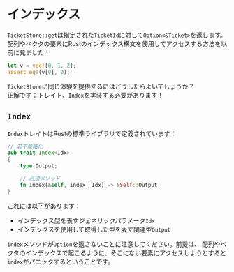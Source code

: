 # インデックス

`TicketStore::get`は指定された`TicketId`に対して`Option<&Ticket>`を返します。\
配列やベクタの要素にRustのインデックス構文を使用してアクセスする方法を以前に見ました：

```rust
let v = vec![0, 1, 2];
assert_eq!(v[0], 0);
```

`TicketStore`に同じ体験を提供するにはどうしたらよいでしょうか？\
正解です：トレイト、`Index`を実装する必要があります！

## `Index`

`Index`トレイトはRustの標準ライブラリで定義されています：

```rust
// 若干簡略化
pub trait Index<Idx>
{
    type Output;

    // 必須メソッド
    fn index(&self, index: Idx) -> &Self::Output;
}
```

これには以下があります：

- インデックス型を表すジェネリックパラメータ`Idx`
- インデックスを使用して取得した型を表す関連型`Output`

`index`メソッドが`Option`を返さないことに注意してください。前提は、
配列やベクタのインデックスで起こるように、そこにない要素にアクセスしようとすると
`index`がパニックするということです。